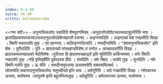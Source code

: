 ```yaml
---
index: 6.4.40
sutra: गमः क्वौ
vritti: balamanorama
---
```


<<गमः क्वौ>> - अनुनासिकलोपः स्यादिति शेषपूरणमिदम् ।अनुदात्तोपदेशेटत्यतस्तदनुवृत्तेरिति भावः । झलादिप्रत्ययपरकत्वाऽभावादनुदात्तोपदेशेत्यप्राप्तौ वचनम् । अङ्गगमदिति । अङ्गाख्यं देशं गच्छतीति विग्रहः । क्विपि मकारलोपे तुक् । एवं वह्गगत् । कलिङ्गगदित्यादि । गमादीनामिति । "क्वावनुनासिकलोप" इति शेषः । पुरीतदिति । पुरिः = ह्मदयाख्यो मांसखण्डविशेषः,तं तनोत = आच्छादयतीति विग्रहः । ह्मदयकमलाच्छादको मेदोविशेषः ।पुरीतता हि ह्मदयमाच्छाद्यते॑ इति श्रुति॑रिति कर्किभाष्यम् । तनेः क्विपि नकालोपे तुक् ।नहि वृत्तिवृषी॑ति पूर्वपदस्य दीर्घः । संयदिति । यमेः क्विप् । मलोपे तुक् । सुनदिति । नमेः क्विपि मलोपे तुक् । ऊ चेति । गमादीनामुपधाया ऊभावश्चेति वक्तव्यमित्यर्थः । लोपश्चेति.चकारादनुनासिकलोपः समुच्चीयते इति भावः । अग्रेगूरिति । अग्रे गच्छतीति विग्रहः । गमेरकास्य ऊभावः, मलोपश्च ।तत्पुरुषे कृति बहुल॑मित्यलुक् । अग्रेभ्रूरिति । भ्रमेरकारस्य ऊभावः, मलोपश्च । 